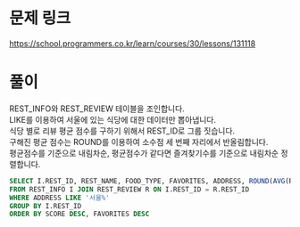 # 문제 링크
https://school.programmers.co.kr/learn/courses/30/lessons/131118

# 풀이
REST_INFO와 REST_REVIEW 테이블을 조인합니다.  
LIKE를 이용하여 서울에 있는 식당에 대한 데이터만 뽑아냅니다.  
식당 별로 리뷰 평균 점수를 구하기 위해서 REST_ID로 그룹 짓습니다.  
구해진 평균 점수는 ROUND를 이용하여 소수점 세 번째 자리에서 반올림합니다.  
평균점수를 기준으로 내림차순, 평균점수가 같다면 즐겨찾기수를 기준으로 내림차순 정렬합니다.

```sql
SELECT I.REST_ID, REST_NAME, FOOD_TYPE, FAVORITES, ADDRESS, ROUND(AVG(REVIEW_SCORE), 2) SCORE
FROM REST_INFO I JOIN REST_REVIEW R ON I.REST_ID = R.REST_ID
WHERE ADDRESS LIKE '서울%'
GROUP BY I.REST_ID
ORDER BY SCORE DESC, FAVORITES DESC
```